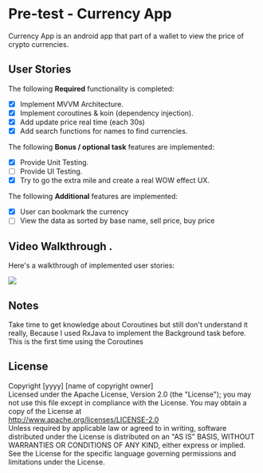 
  
# Pre-test - Currency App    
 Currency App is an android app that part of a wallet to view the price of crypto currencies.    
    
## User Stories    
 The following **Required** functionality is completed:    
* [x] Implement MVVM Architecture.    
* [x] Implement coroutines & koin (dependency injection).    
* [x] Add update price real time (each 30s)    
* [x] Add search functions for names to find currencies.    
    
The following **Bonus / optional task** features are implemented:    
* [x] Provide Unit Testing.    
* [ ] Provide UI Testing.    
* [x] Try to go the extra mile and create a real WOW effect UX.    
    
The following **Additional** features are implemented:    
* [x] User can bookmark the currency  
* [ ] View the data as sorted by base name, sell price, buy price             
    
## Video Walkthrough .    
 Here's a walkthrough of implemented user stories:    
    
[![](https://i.imgur.com/mwrQEWS.png)](http://i.stack.imgur.com/vwxyz.png)    
    
## Notes    
 Take time to get knowledge about Coroutines but still don't understand it really, Because I used RxJava to implement the Background task before.   
This is the first time using the Coroutines    
## License    
    
 Copyright [yyyy] [name of copyright owner]    
 Licensed under the Apache License, Version 2.0 (the "License"); you may not use this file except in compliance with the License. You may obtain a copy of the License at    
 http://www.apache.org/licenses/LICENSE-2.0    
 Unless required by applicable law or agreed to in writing, software distributed under the License is distributed on an "AS IS" BASIS, WITHOUT WARRANTIES OR CONDITIONS OF ANY KIND, either express or implied. See the License for the specific language governing permissions and limitations under the License.
